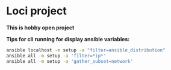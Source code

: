 # Loci project
**This is hobby open project**

**Tips for cli running for display ansible variables:**
```bash
ansible localhost -m setup -a "filter=ansible_distribution"
ansible all -m setup -a 'filter=*ip*'
ansible all -m setup -a 'gather_subset=network'
```
